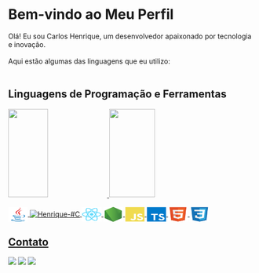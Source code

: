 # Bem-vindo ao Meu Perfil

Olá! Eu sou Carlos Henrique, um desenvolvedor apaixonado por tecnologia e inovação.<br><br> 
Aqui estão algumas das linguagens que eu utilizo:
<br> 
<br> 

## Linguagens de Programação e Ferramentas

<div align="left">
  <a href="https://github.com/chenriqueweb">
  <img height="180em" width="40%" src="https://github-readme-stats.vercel.app/api?username=chenriqueweb&show_icons=true&theme=tokyonight&include_all_commits=true&count_private=true"/>
  <img height="180em" width="43%" src="https://github-readme-stats.vercel.app/api/top-langs/?username=chenriqueweb&layout=compact&langs_count=7&theme=tokyonight"/>
</div>
    
<div style="display: inline_block"><br>
  <img align="center" alt="Henrique-Java" height="30" width="40" src="https://raw.githubusercontent.com/devicons/devicon/master/icons/java/java-original.svg">
  <img align="center" alt="Henrique-#C" height="30" width="40" src="https://raw.githubusercontent.com/jmnote/z-icons/master/svg/csharp.svg">
  
  <img align="center" alt="Henrique-React" height="30" width="40" src="https://raw.githubusercontent.com/devicons/devicon/master/icons/react/react-original.svg">
  <img align="center" alt="Henrique-Node" height="30" width="40" src="https://raw.githubusercontent.com/devicons/devicon/master/icons/nodejs/nodejs-original.svg">
  <img align="center" alt="Henrique-Js" height="30" width="40" src="https://raw.githubusercontent.com/devicons/devicon/master/icons/javascript/javascript-plain.svg">
  <img align="center" alt="Henrique-Ts" height="30" width="40" src="https://raw.githubusercontent.com/devicons/devicon/master/icons/typescript/typescript-plain.svg">
  <img align="center" alt="Henrique-HTML" height="30" width="40" src="https://raw.githubusercontent.com/devicons/devicon/master/icons/html5/html5-original.svg">
  <img align="center" alt="Henrique-CSS" height="30" width="40" src="https://raw.githubusercontent.com/devicons/devicon/master/icons/css3/css3-original.svg">
</div>
  
## Contato
 
<div> 
  <a href="https://www.linkedin.com/in/carlos-henrique-0b351920/" target="_blank"><img src="https://img.shields.io/badge/-LinkedIn-%230077B5?style=for-the-badge&logo=linkedin&logoColor=white" target="_blank"></a> 
  <a href="mailto::carlos.henrique.mobile@gmail.com"><img src="https://img.shields.io/badge/-Gmail-%23333?style=for-the-badge&logo=gmail&logoColor=white" target="_blank"></a>
  <a href="https://x.com/CarlosH11412868"><img src="https://img.shields.io/badge/Twitter-1DA1F2?style=for-the-badge&logo=twitter&logoColor=white" target="_blank"></a>
</div>
